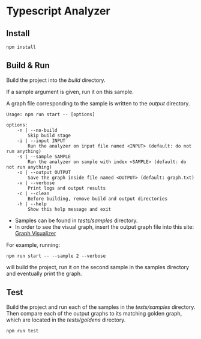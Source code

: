 # Typescript Analyzer

## Install

```
npm install
```

## Build & Run

Build the project into the *build* directory.

If a sample argument is given, run it on this sample.

A graph file corresponding to the sample is written to the *output* directory.

```
Usage: npm run start -- [options]

options:
    -n | --no-build
        Skip build stage
    -i | --input INPUT
        Run the analyzer on input file named <INPUT> (default: do not run anything)
    -s | --sample SAMPLE
        Run the analyzer on sample with index <SAMPLE> (default: do not run anything)
    -o | --output OUTPUT
        Save the graph inside file named <OUTPUT> (default: graph.txt)
    -v | --verbose
        Print logs and output results
    -c | --clean
        Before building, remove build and output directories
    -h | --help
        Show this help message and exit
```

* Samples can be found in *tests/samples* directory.
* In order to see the visual graph, insert the output graph file into this site: [Graph Visualizer](https://dreampuf.github.io/GraphvizOnline/)

For example, running:

```
npm run start -- --sample 2 --verbose
```

will build the project, run it on the second sample in the samples directory and eventually print the graph.

## Test

Build the project and run each of the samples in the *tests/samples* directory. Then compare each of the output graphs to its matching golden graph, which are located in the *tests/goldens* directory.

```
npm run test
```
